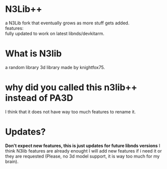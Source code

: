 # N3Lib++

a N3Lib fork that eventually grows as more stuff gets added.<br>
features:<br>
fully updated to work on latest libnds/devkitarm.<br>
<h1> What is N3lib</h1></p>
a random library 3d library made by knightfox75.<br>
<h1> why did you called this n3lib++ instead of PA3D</h1></p>
I think that it does not have way too much features to rename it.</p>
<h1>Updates?</h1></p>
<strong>Don't expect new features, this is just updates for future libnds versions</strong> I think N3lib features are already enought
I will add new features if i need it or they are requested (Please, no 3d model support, it is way too much for my brain).
